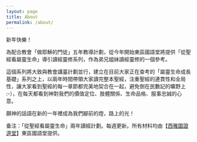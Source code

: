 ```yaml
---
layout: page
title: About
permalink: /about/
---
```


新年快樂！

為配合教會「做耶穌的門徒」五年教導計劃，從今年開始東區國語堂將提供「從聖經看屬靈生命」導引讀經靈修系列，作為弟兄姐妹讀經靈修的一個參考。

這個系列將大致與教會講臺計劃並行，建立在目前大家正在查考的「屬靈生命成長基礎」系列之上，以兩年時間帶領大家讀完整本聖經，注重聖經的連貫性和全局性，讓大家看到聖經的每一章節都完美地契合在一起，避免倒在民數記的曠野上 :-），在每天都看到神對我們的價值定位、肢體關係、生命品格、服事忠誠的心意。

願神的話語在新的一年裡成為我們腳前的燈，路上的光！

备注：「從聖經看屬靈生命」兩年讀經計劃。每週更新。所有材料均由【[西雅圖證道堂](http://eccseattle.org)】東區國語堂提供。
